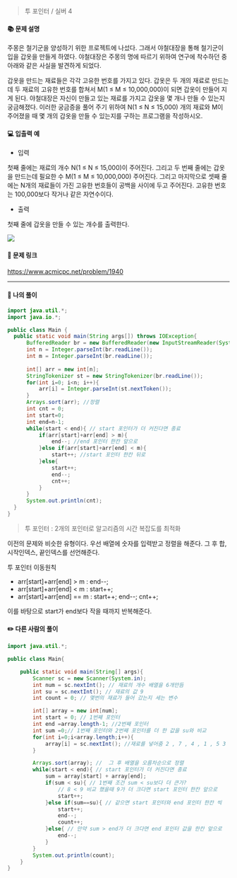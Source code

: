 > 투 포인터 / 실버 4

#### 📚 문제 설명
주몽은 철기군을 양성하기 위한 프로젝트에 나섰다. 그래서 야철대장을 통해 철기군이 입을 갑옷을 만들게 하였다. 야철대장은 주몽의 명에 따르기 위하여 연구에 착수하던 중 아래와 같은 사실을 발견하게 되었다.

갑옷을 만드는 재료들은 각각 고유한 번호를 가지고 있다. 갑옷은 두 개의 재료로 만드는데 두 재료의 고유한 번호를 합쳐서 M(1 ≤ M ≤ 10,000,000)이 되면 갑옷이 만들어 지게 된다. 야철대장은 자신이 만들고 있는 재료를 가지고 갑옷을 몇 개나 만들 수 있는지 궁금해졌다. 이러한 궁금증을 풀어 주기 위하여 N(1 ≤ N ≤ 15,000) 개의 재료와 M이 주어졌을 때 몇 개의 갑옷을 만들 수 있는지를 구하는 프로그램을 작성하시오.


#### 💻 입출력 예

- 입력

첫째 줄에는 재료의 개수 N(1 ≤ N ≤ 15,000)이 주어진다. 그리고 두 번째 줄에는 갑옷을 만드는데 필요한 수 M(1 ≤ M ≤ 10,000,000) 주어진다. 그리고 마지막으로 셋째 줄에는 N개의 재료들이 가진 고유한 번호들이 공백을 사이에 두고 주어진다. 고유한 번호는 100,000보다 작거나 같은 자연수이다.

- 출력

첫째 줄에 갑옷을 만들 수 있는 개수를 출력한다.

![](https://velog.velcdn.com/images/uunew/post/f8d74797-87fa-4e7e-bf15-3d04d5a365f8/image.png)



#### 🔗 문제 링크
https://www.acmicpc.net/problem/1940

---

#### 📝 나의 풀이
``` java
import java.util.*;
import java.io.*;

public class Main {
  public static void main(String args[]) throws IOException{
      BufferedReader br = new BufferedReader(new InputStreamReader(System.in));
      int n = Integer.parseInt(br.readLine());
      int m = Integer.parseInt(br.readLine());
      
      int[] arr = new int[n];
      StringTokenizer st = new StringTokenizer(br.readLine());
      for(int i=0; i<n; i++){
          arr[i] = Integer.parseInt(st.nextToken());
      }
      Arrays.sort(arr); //정렬
      int cnt = 0;
      int start=0;
      int end=n-1;
      while(start < end){ // start 포인터가 더 커진다면 종료
          if(arr[start]+arr[end] > m){
              end--; //end 포인터 한칸 앞으로
          }else if(arr[start]+arr[end] < m){
              start++; //start 포인터 한칸 뒤로
          }else{
              start++;
              end--;
              cnt++;
          }
      }
      System.out.println(cnt);
  }
}

```
> 투 포인터 : 2개의 포인터로 알고리즘의 시간 복잡도를 최적화

이전의 문제와 비슷한 유형이다.
우선 배열에 숫자를 입력받고 정렬을 해준다. 그 후 합, 시작인덱스, 끝인덱스를 선언해준다.

투 포인터 이동원칙
- arr\[start]+arr\[end] > m : end--;
- arr\[start]+arr\[end] < m : start++;
- arr\[start]+arr\[end] == m : start++; end--; cnt++;

이를 바탕으로 start가 end보다 작을 때까지 반복해준다.


#### ✏️ 다른 사람의 풀이
``` java
import java.util.*;

public class Main{

    public static void main(String[] args){
        Scanner sc = new Scanner(System.in);
        int num = sc.nextInt(); // 재료의 개수 배열을 6개만듬
        int su = sc.nextInt(); // 재료의 값 9
        int count = 0; // 몇번의 재료가 들어 갔는지 세는 변수

        int[] array = new int[num]; 
        int start = 0; // 1번째 포인터
        int end =array.length-1; //2번째 포인터
        int sum =0;// 1번째 포인터와 2번째 포인터를 더 한 값을 su와 비교 
        for(int i=0;i<array.length;i++){
            array[i] = sc.nextInt(); //재료를 넣어줌 2 , 7 , 4 , 1 , 5 3
        }

        Arrays.sort(array); //  그 후 배열을 오름차순으로 정렬 
        while(start < end){ // start 포인터가 더 커진다면 종료
            sum = array[start] + array[end]; 
            if(sum < su){ // 1번째 조건 sum < su보다 더 큰가?
                // 8 < 9 비교 했을때 9가 더 크다면 start 포인터 한칸 앞으로
                start++;
            }else if(sum==su){ // 같으면 start 포인터와 end 포인터 한칸 씩 
                start++;
                end--;
                count++;
            }else{ // 만약 sum > end가 더 크다면 end 포인터 값을 한칸 앞으로
                end--;
            }
        }
        System.out.println(count);
    }
}
```
